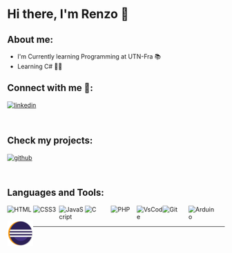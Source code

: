 # Hi there, I'm Renzo 👋 

## About me:

-  I'm Currently learning Programming at UTN-Fra 📚
-  Learning C# 👩‍💻


## Connect with me 📲: 

<a href="https://linkedin.com/in/renzo-orpelli">
    <img align="center" alt="linkedin" src="https://img.shields.io/badge/LinkedIn-0077B5?style=for-the-badge&logo=linkedin&logoColor=white" width=150>
</a>


&nbsp;&nbsp;


## Check my projects:

<a href="https://github.com/renzoorpelli?tab=repositories">
    <img align="center" alt="github" src="https://img.shields.io/badge/GitHub-100000?style=for-the-badge&logo=github&logoColor=white" width=150">
</a>

&nbsp;&nbsp;


## Languages and Tools:

<img align="left" alt="HTML" width="60" src="https://cdn.jsdelivr.net/gh/devicons/devicon/icons/html5/html5-original.svg"/>
<img align="left" alt="CSS3" width="60" src="https://cdn.jsdelivr.net/gh/devicons/devicon/icons/css3/css3-original.svg"/>
<img align="left" alt="JavaScript" width="60" src="https://cdn.jsdelivr.net/gh/devicons/devicon/icons/javascript/javascript-original.svg"/>
<img align="left" alt="C" width="60" src="https://cdn.jsdelivr.net/gh/devicons/devicon/icons/c/c-original.svg"/>
<img align="left" alt="PHP" width="60" src="https://cdn.jsdelivr.net/gh/devicons/devicon/icons/php/php-original.svg"/>
<img align="left" alt="VsCode" width="60" src="https://cdn.jsdelivr.net/gh/devicons/devicon/icons/vscode/vscode-original.svg"/>
<img align="left" alt="Git" width="60" src="https://cdn.jsdelivr.net/gh/devicons/devicon/icons/git/git-original.svg"/>
<img align="left" alt="Arduino" width="60" src="https://cdn.jsdelivr.net/gh/devicons/devicon/icons/arduino/arduino-original.svg"/>
<img align="left" alt="Eclipse" width="60" src="src/icons/eclipse.png"/>

<br />
<br />

---
